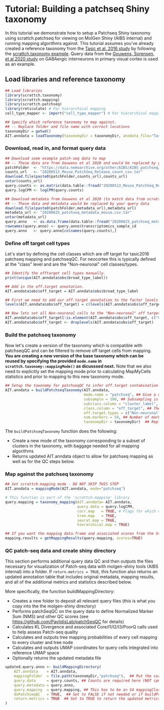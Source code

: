 # Tutorial: Building a patchseq Shiny taxonomy 

In this tutorial we demonstrate how to setup a Patchseq Shiny taxonomy using scrattch.patchseq for viewing on MolGen Shiny (AIBS internal) and running mapping algorithms against. This tutorial assumes you've already created a reference taxonomy from the [Tasic et al. 2016 study](https://www.nature.com/articles/nn.4216) by following the [scrattch.taxonomy example](https://github.com/AllenInstitute/scrattch.taxonomy/blob/main/examples/build_taxonomy.md). Query data from the [Gouwens, Sorensen, et al 2020 study](https://doi.org/10.1016/j.cell.2020.09.057) on GABAergic interneurons in primary visual cortex is used as an example. 



## Load libraries and reference taxonomy
```R
## Load libraries
library(scrattch.taxonomy)
library(scrattch.mapping)
library(scrattch.patchseq)
library(reticulate) # For hierarchical mapping
cell_type_mapper <- import("cell_type_mapper") # For hierarchical mapping

## Specify which reference taxonomy to map against.
## -- Replace folder and file name with correct locations
taxonomyDir = getwd() 
AIT.anndata = loadTaxonomy(taxonomyDir = taxonomyDir, anndata_file="Tasic2016.h5ad")
```

### Download, read in, and format query data
```R
## Download some example patch-seq data to map
## -- These data are from Gouwens et al 2020 and would be replaced by your query data
patchFolder  <- "https://data.nemoarchive.org/other/AIBS/AIBS_patchseq/transcriptome/scell/SMARTseq/processed/analysis/20200611/"
counts_url   <- "20200513_Mouse_PatchSeq_Release_count.csv.tar"
download.file(paste0(patchFolder,counts_url),counts_url)
untar(counts_url)
query.counts <- as.matrix(data.table::fread("20200513_Mouse_PatchSeq_Release_count/20200513_Mouse_PatchSeq_Release_count.csv"),rownames=1)
query.logCPM <- logCPM(query.counts)

## Download metadata from Gouwens et al 2020 (to match data from scrattch.mapping tutorial) 
## -- These data and metadata would be replaced by your query data
download.file(paste0(patchFolder,metadata_url),metadata_url)
metadata_url <- "20200625_patchseq_metadata_mouse.csv.tar"
untar(metadata_url)
query.anno   <- as.data.frame(data.table::fread("20200625_patchseq_metadata_mouse/20200625_patchseq_metadata_mouse.csv"))
rownames(query.anno) <- query.anno$transcriptomics_sample_id
query.anno   <- query.anno[colnames(query.counts),]
```

### Define off target cell types

Let's start by defining the cell classes which are off target for tasic2016 patchseq mapping and patchseqQC. For neocortex this is typically defined at the "class" level and are the "Non-neuronal" cell classes/types.
```R
## Identify the offtarget cell types manually.
print(unique(AIT.anndata$obs$broad_type_label))

## Add in the off.target annotation.
AIT.anndata$obs$off_target = AIT.anndata$obs$broad_type_label

## First we need to add our off.target annotation to the factor levels
levels(AIT.anndata$obs$off_target) = c(levels(AIT.anndata$obs$off_target), "Non-neuronal")

## Now lets set all Non-neuronal cells to the "Non-neuronal" off target annotation.
AIT.anndata$obs$off_target[!is.element(AIT.anndata$obs$off_target, c("GABA-ergic Neuron","Glutamatergic Neuron"))] = "Non-neuronal"
AIT.anndata$obs$off_target <- droplevels(AIT.anndata$obs$off_target)
```

### Build the patchseq taxonomy

Now let's create a version of the taxonomy which is compatible with patchseqQC and can be filtered to remove off target cells from mapping. **You are creating a new version of the base taxonomy which can be reused by specifying the provided `mode.name` in `scrattch.taxonomy::mappingMode()` as dicusssed next.**  Note that we also need to explicitly set the mapping mode prior to calculating MapMyCells statistics and prior to mapping to this new taxonomy mode. 

```R
## Setup the taxonomy for patchseqQC to infer off.target contamination
AIT.anndata = buildPatchseqTaxonomy(AIT.anndata,
                                    mode.name = "patchseq", ## Give a name to off.target filterd taxonomy
                                    subsample = 100, ## Subsampling is only for PatchseqQC contamination calculation.
                                    subclass.column = "cluster_label", ## Typically this is `subclass_label` but tasic2016 has no subclass annotation.
                                    class.column = "off_target", ## The column by which off-target types are determined.
                                    off.target.types = c("Non-neuronal"), ## The off-target class.column labels for patchseqQC.
                                    num.markers = 50, ## Number of markers for each annotation in `class_label`
                                    taxonomyDir = taxonomyDir)  ## Replace with location to store taxonomy
```
The `buildPatchseqTaxonomy` function does the following:

* Create a new mode of the taxonomy corresponding to a subset of clusters in the taxonomy, with baggage needed for all mapping algorithms
* Returns updated AIT.anndata object to allow for patchseq mapping as well as for the QC steps below.

### Map against the patchseq taxonomy
```R
## Set scrattch.mapping mode - DO NOT SKIP THIS STEP
AIT.anndata = mappingMode(AIT.anndata, mode="patchseq")

# This function is part of the 'scrattch.mapping' library
query.mapping = taxonomy_mapping(AIT.anndata= AIT.anndata,
                                 query.data = query.logCPM,
                                 corr.map   = TRUE, # Flags for which mapping algorithms to run
                                 tree.map   = TRUE, 
                                 seurat.map = TRUE, 
                                 hierarchical.map = TRUE)

## If you want the mapping data.frame and associated scores from the S4 mappingClass
mapping.results = getMappingResults(query.mapping, scores=TRUE)
```

### QC patch-seq data and create shiny directory

This section performs additional query data QC and then outputs the files necessary for visualization of Patch-seq data with molgen-shiny tools (AIBS internal) into a folder. If `return.metrics = TRUE`, this function also returns an updated annotation table that includes original metadata, mapping results, and all of the additional metrics and statistics described below.

More specifically, the function buildMappingDirectory:
* Creates a new folder to deposit all relevant query files (this is what you copy into the the molgen-shiny directory)
* Performs patchSeqQC on the query data to define Normalized Marker Sum (NMS) and other QC scores (see https://github.com/PavlidisLab/patchSeqQC for details)
* Calculates KL Divergence and associated Core/I1/I2/I3/PoorQ calls used to help assess Patch-seq quality
* Calculates and outputs tree mapping probabilities of every cell mapping to every cluster and tree node
* Calculates and outputs UMAP coordinates for query cells integrated into reference UMAP space
* Optionally returns the updated metadata file

```R
updated.query.anno <- buildMappingDirectory(
    AIT.anndata    = AIT.anndata, 
    mappingFolder  = file.path(taxonomyDir,"patchseq"),  ## Put the correct file path for output here
    query.data     = query.counts, ## Counts are required here (NOT cpm or logCPM)
    query.metadata = query.anno,
    query.mapping  = query.mapping, ## This has to be an S4 mappingClass from scrattch.mapping.
    doPatchseqQC   = TRUE,  ## Set to FALSE if not needed or if buildPatchseqTaxonomy was not run.
    return.metrics = TRUE  ## Set to TRUE to return the updated metrics table
)
```
